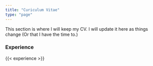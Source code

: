 ```yaml
---
title: "Curiculum Vitae"
type: "page"
---
```


This section is where I will keep my CV. I will update it here as things change (Or that I have the time to.)

###

### Experience

{{< experience >}}